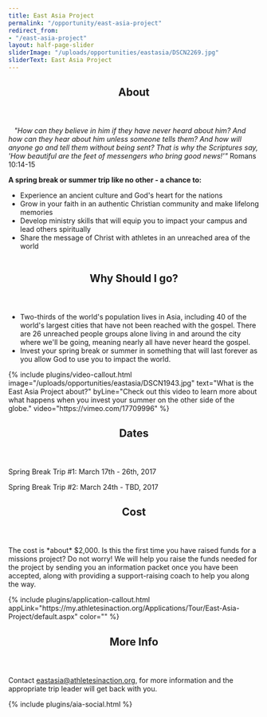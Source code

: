 ```yaml
---
title: East Asia Project
permalink: "/opportunity/east-asia-project"
redirect_from:
- "/east-asia-project"
layout: half-page-slider
sliderImage: "/uploads/opportunities/eastasia/DSCN2269.jpg"
sliderText: East Asia Project
---
```


<div class="row">
<div class=" span-12 cell" id="about">
<section class="section" id="about"><header class="section-header container text-center">
<h2 class="section-title first-color" data-title="About">About</h2>
</header></section>
</div></div>
<div class="row">
<div class=" span-12 cell">
<div class="container"><p><em>&nbsp; <img class="pull-right img-responsive" alt="" src="/uploads/opportunities/eastasia/east-asia-logo.png"> "How can they believe in him if they have never heard about him? And how can they hear about him unless someone tells them? And how will anyone go and tell them without being sent? That is why the Scriptures say, 'How beautiful are the feet of messengers who bring good news!'"</em> Romans 10:14-15</p>
<p><strong>A spring break or summer trip like no other - a chance to:</strong></p>
<ul>
<li>Experience an ancient culture and God's heart for the nations</li>
<li>Grow in your faith in an authentic Christian community and make lifelong memories</li>
<li>Develop ministry skills that will equip you to impact your campus and lead others spiritually</li>
<li>Share the message of Christ with athletes in an unreached area of the world</li>
</ul>
<p><img class="pull-right img-responsive" alt="" src="/uploads/opportunities/eastasia/east-asia1.jpg"></p>
<header class="title-block text-center mb80">
<h2 class="title text-center mb20"><span>Why Should I go?</span></h2>
</header>
<ul>
<li>Two-thirds of the world's population lives in Asia, including 40 of the world's largest cities that have not been reached with the gospel. There are 26 unreached people groups alone living in and around the city where we'll be going, meaning nearly all have never heard the gospel.</li>
<li>Invest your spring break or summer in something that will last forever as you allow God to use you to impact the world.</li>
</ul>
</div>
<div>
<!-- space -->
{% include plugins/video-callout.html image="/uploads/opportunities/eastasia/DSCN1943.jpg" text="What is the East Asia Project about?" byLine="Check out this video to learn more about what happens when you invest your summer on the other side of the globe." video="https://vimeo.com/17709996" %}        
<div class="row">
<div class=" span-12 cell" id="dates">
<header class="section-header container text-center">
<h2 class="section-title first-color" data-title="Dates">Dates</h2>
</header>
</div></div>
<div class="row">
<div class=" span-12 cell">
<div class="container"><p>
Spring Break Trip #1: March 17th - 26th, 2017</p><p>
Spring Break Trip #2: March 24th - TBD, 2017 </p>
</div></div></div>
<div class="row">
<div class=" span-12 cell" id="cost">
<header class="section-header container text-center">
<h2 class="section-title first-color" data-title="Cost">Cost</h2>
</header>
</div></div>
<div class="row">
<div class=" span-12 cell">
<div class="container"><p>
The cost is *about* $2,000. Is this the first time you have raised funds for a missions project? Do not worry! We will help you raise the funds needed for the project by sending you an information packet once you have been accepted, along with providing a support-raising coach to help you along the way.</p>
</div></div></div>
{% include plugins/application-callout.html appLink="https://my.athletesinaction.org/Applications/Tour/East-Asia-Project/default.aspx" color="" %}
<div class="row">
<header class="section-header container text-center">
<h2 class="section-title first-color" data-title="More Info">More Info</h2>
</header>
</div></div>
<div class="row">
<div class="container"><p>Contact <a href="mailto:eastasia@athletesinaction.org">eastasia@athletesinaction.org</a>, for more information and the appropriate trip leader will get back with you.</p>
</div></div>
{% include plugins/aia-social.html %}